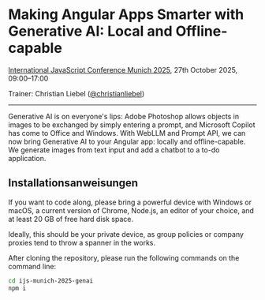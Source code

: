 # Making Angular Apps Smarter with Generative AI: Local and Offline-capable

[International JavaScript Conference Munich 2025](https://javascript-conference.com/muenchen/), 27th October 2025, 09:00–17:00

Trainer: Christian Liebel ([@christianliebel](https://x.com/christianliebel))

---

Generative AI is on everyone's lips: Adobe Photoshop allows objects in images to be exchanged by simply entering a prompt, and Microsoft Copilot has come to Office and Windows. With WebLLM and Prompt API, we can now bring Generative AI to your Angular app: locally and offline-capable. We generate images from text input and add a chatbot to a to-do application.

## Installationsanweisungen

If you want to code along, please bring a powerful device with Windows or macOS, a current version of Chrome, Node.js, an editor of your choice, and at least 20 GB of free hard disk space.

Ideally, this should be your private device, as group policies or company proxies tend to throw a spanner in the works.

After cloning the repository, please run the following commands on the command line:

```sh
cd ijs-munich-2025-genai
npm i
```
